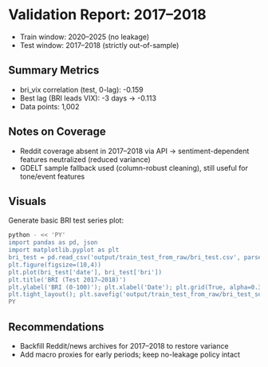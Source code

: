 # Validation Report: 2017–2018

- Train window: 2020–2025 (no leakage)
- Test window: 2017–2018 (strictly out-of-sample)

## Summary Metrics

- bri_vix correlation (test, 0-lag): -0.159
- Best lag (BRI leads VIX): -3 days → -0.113
- Data points: 1,002

## Notes on Coverage

- Reddit coverage absent in 2017–2018 via API → sentiment-dependent features neutralized (reduced variance)
- GDELT sample fallback used (column-robust cleaning), still useful for tone/event features

## Visuals

Generate basic BRI test series plot:

```bash
python - << 'PY'
import pandas as pd, json
import matplotlib.pyplot as plt
bri_test = pd.read_csv('output/train_test_from_raw/bri_test.csv', parse_dates=['date'])
plt.figure(figsize=(10,4))
plt.plot(bri_test['date'], bri_test['bri'])
plt.title('BRI (Test 2017–2018)')
plt.ylabel('BRI (0-100)'); plt.xlabel('Date'); plt.grid(True, alpha=0.3)
plt.tight_layout(); plt.savefig('output/train_test_from_raw/bri_test_series.png', dpi=200)
PY
```

## Recommendations

- Backfill Reddit/news archives for 2017–2018 to restore variance
- Add macro proxies for early periods; keep no-leakage policy intact
